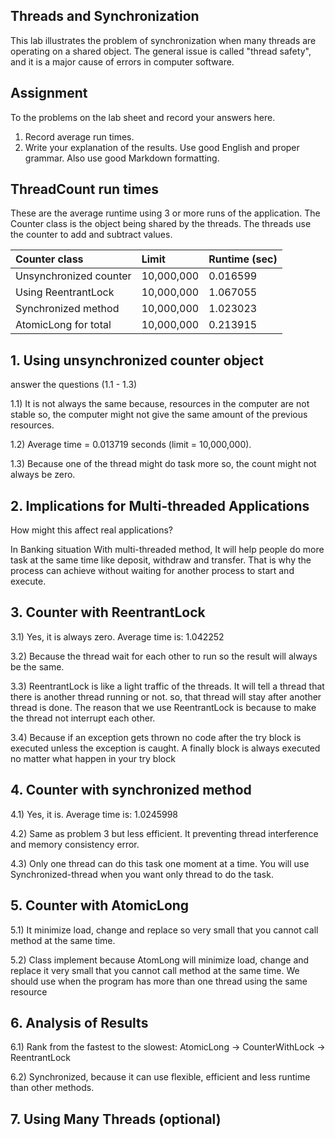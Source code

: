 ## Threads and Synchronization

This lab illustrates the problem of synchronization when many threads are operating on a shared object.  The general issue is called "thread safety", and it is a major cause of errors in computer software.

## Assignment

To the problems on the lab sheet and record your answers here.

1. Record average run times.
2. Write your explanation of the results.  Use good English and proper grammar.  Also use good Markdown formatting.

## ThreadCount run times

These are the average runtime using 3 or more runs of the application.
The Counter class is the object being shared by the threads.
The threads use the counter to add and subtract values.

| Counter class           | Limit              | Runtime (sec)   |
|:------------------------|:-------------------|-----------------|
| Unsynchronized counter  |  10,000,000        |    0.016599     |
| Using ReentrantLock     |  10,000,000        |    1.067055     |
| Synchronized method      |  10,000,000        |    1.023023     |
| AtomicLong for total    |  10,000,000        |    0.213915     |

## 1. Using unsynchronized counter object

answer the questions (1.1 - 1.3)

1.1) It is not always the same because, resources in the computer are not stable so, the computer might not give the same amount of the previous resources.

1.2)  Average time = 0.013719 seconds (limit = 10,000,000).

1.3)  Because one of the thread might do task more so, the count might not always be zero.

## 2. Implications for Multi-threaded Applications

How might this affect real applications?  

In Banking situation With multi-threaded method, It will help people do more task at the same time like deposit, withdraw and transfer. That is why the process can achieve without waiting for another process to start and execute.


## 3. Counter with ReentrantLock

3.1) Yes, it is always zero. Average time is: 1.042252

3.2) Because the thread wait for each other to run so the result will always be the same.

3.3) ReentrantLock is like a light traffic of the threads. It will tell a thread that there is another thread running or not. so, that thread will stay  after another thread is done. The reason that we use ReentrantLock is because to make the thread not interrupt each other.

3.4) Because if an exception gets thrown no code after the try block is executed unless the exception is caught. A finally block is always executed no matter what happen in your try block

## 4. Counter with synchronized method

4.1) Yes, it is. Average time is: 1.0245998

4.2) Same as problem 3 but less efficient. It preventing thread interference and memory consistency error.

4.3) Only one thread can do this task one moment at a time. You will use Synchronized-thread when you want only thread to do the task.


## 5. Counter with AtomicLong

5.1)  It minimize load, change and replace so very small that you cannot call method at the same time.

5.2) Class implement because AtomLong will minimize load, change and replace it very small that you cannot call method at the same time. We should use when the program has more than one thread using the same resource

## 6. Analysis of Results

6.1) Rank from the fastest to the slowest: AtomicLong -> CounterWithLock -> ReentrantLock

6.2) Synchronized, because it can use flexible, efficient and less runtime than other methods.

## 7. Using Many Threads (optional)

